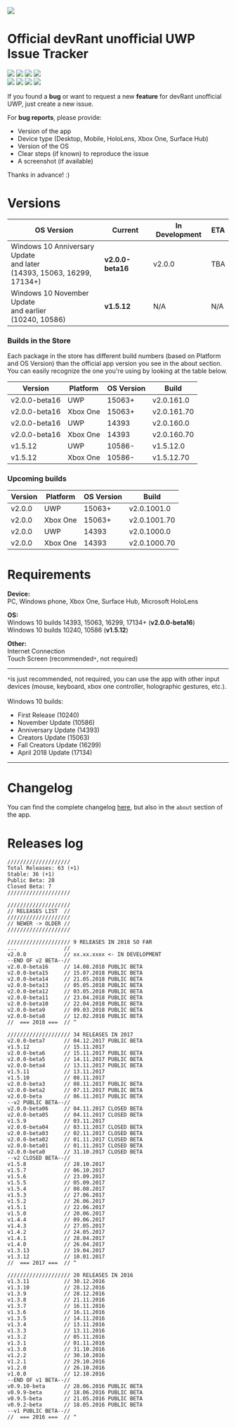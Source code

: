 ![](https://jakubsteplowski.com/other/devRant-Unofficial-2017Logo-black-100x100-transp.png)
# Official devRant unofficial UWP Issue Tracker
![](https://img.shields.io/badge/Open-18-28a745.svg?style=flat) ![](https://img.shields.io/badge/Requested_Features-11-5319e7.svg?style=flat) ![](https://img.shields.io/badge/Requested_Improvements-5-7ae13f.svg?style=flat) ![](https://img.shields.io/badge/Reported_Bugs-2-b60205.svg?style=flat) <br>
![](https://img.shields.io/badge/Closed-40-cb2431.svg?style=flat) ![](https://img.shields.io/badge/Implemented_Features-10-5319e7.svg?style=flat) ![](https://img.shields.io/badge/Implemented_Improvements-4-7ae13f.svg?style=flat)  ![](https://img.shields.io/badge/Fixed_Bugs-14-b60205.svg?style=flat)

If you found a **bug** or want to request a new **feature** for devRant unofficial UWP, just create a new issue.

For **bug reports**, please provide:
- Version of the app
- Device type (Desktop, Mobile, HoloLens, Xbox One, Surface Hub)
- Version of the OS
- Clear steps (if known) to reproduce the issue
- A screenshot (if available)

Thanks in advance! :)

# Versions

OS Version | Current | In Development | ETA
------------ | ------------ | ------------- | -------------
Windows 10 Anniversary Update<br>and later<br>(14393, 15063, 16299, 17134+) | **v2.0.0-beta16** | v2.0.0 | TBA
Windows 10 November Update<br>and earlier<br>(10240, 10586) | **v1.5.12** | N/A | N/A

### Builds in the Store

Each package in the store has different build numbers (based on Platform and OS Version) than the official app version you see in the about section.<br>
You can easily recognize the one you're using by looking at the table below.

Version | Platform | OS Version | Build
------------ | ------------ | ------------ | ------------
v2.0.0-beta16 | UWP | 15063+ | v2.0.161.0
v2.0.0-beta16 | Xbox One | 15063+ | v2.0.161.70
v2.0.0-beta16 | UWP | 14393 | v2.0.160.0
v2.0.0-beta16 | Xbox One | 14393 | v2.0.160.70
v1.5.12 | UWP | 10586- | v1.5.12.0
v1.5.12 | Xbox One | 10586- | v1.5.12.70

### Upcoming builds

Version | Platform | OS Version | Build
------------ | ------------ | ------------ | ------------
v2.0.0 | UWP | 15063+ | v2.0.1001.0
v2.0.0 | Xbox One | 15063+ | v2.0.1001.70
v2.0.0 | UWP | 14393 | v2.0.1000.0
v2.0.0 | Xbox One | 14393 | v2.0.1000.70

# Requirements

**Device:**<br>
PC, Windows phone, Xbox One, Surface Hub, Microsoft HoloLens

**OS:**<br>
Windows 10 builds 14393, 15063, 16299, 17134+ (**v2.0.0-beta16**)<br>
Windows 10 builds 10240, 10586 (**v1.5.12**)<br>

**Other:**<br>
Internet Connection<br>
Touch Screen (recommended`*`, not required)<br>

***

`*`is just recommended, not required, you can use the app with other input devices (mouse, keyboard, xbox one controller, holographic gestures, etc.).<br><br>
Windows 10 builds:
- First Release (10240)
- November Update (10586)
- Anniversary Update (14393)
- Creators Update (15063)
- Fall Creators Update (16299)
- April 2018 Update (17134)

***

# Changelog

You can find the complete changelog [here](https://jakubsteplowski.com/en/apps/devRantUnofficial/release-notes/), but also in the `about` section of the app.

# Releases log
```
////////////////////
Total Releases: 63 (+1)
Stable: 36 (+1)
Public Beta: 20
Closed Beta: 7
////////////////////

////////////////////
// RELEASES LIST  //
////////////////////
// NEWER -> OLDER //
////////////////////

//////////////////// 9 RELEASES IN 2018 SO FAR
...               //
v2.0.0            // xx.xx.xxxx <- IN DEVELOPMENT
--END OF v2 BETA--//
v2.0.0-beta16     // 14.08.2018 PUBLIC BETA
v2.0.0-beta15     // 15.07.2018 PUBLIC BETA
v2.0.0-beta14     // 21.05.2018 PUBLIC BETA
v2.0.0-beta13     // 05.05.2018 PUBLIC BETA
v2.0.0-beta12     // 03.05.2018 PUBLIC BETA
v2.0.0-beta11     // 23.04.2018 PUBLIC BETA
v2.0.0-beta10     // 22.04.2018 PUBLIC BETA
v2.0.0-beta9      // 09.03.2018 PUBLIC BETA
v2.0.0-beta8      // 12.02.2018 PUBLIC BETA
//  === 2018 ===  // ^

//////////////////// 34 RELEASES IN 2017
v2.0.0-beta7      // 04.12.2017 PUBLIC BETA
v1.5.12           // 15.11.2017
v2.0.0-beta6      // 15.11.2017 PUBLIC BETA
v2.0.0-beta5      // 14.11.2017 PUBLIC BETA
v2.0.0-beta4      // 13.11.2017 PUBLIC BETA
v1.5.11           // 13.11.2017
v1.5.10           // 08.11.2017
v2.0.0-beta3      // 08.11.2017 PUBLIC BETA
v2.0.0-beta2      // 07.11.2017 PUBLIC BETA
v2.0.0-beta       // 06.11.2017 PUBLIC BETA
--v2 PUBLIC BETA--//
v2.0.0-beta06     // 04.11.2017 CLOSED BETA
v2.0.0-beta05     // 04.11.2017 CLOSED BETA
v1.5.9            // 03.11.2017
v2.0.0-beta04     // 03.11.2017 CLOSED BETA
v2.0.0-beta03     // 02.11.2017 CLOSED BETA
v2.0.0-beta02     // 01.11.2017 CLOSED BETA
v2.0.0-beta01     // 01.11.2017 CLOSED BETA
v2.0.0-beta0      // 31.10.2017 CLOSED BETA
--v2 CLOSED BETA--//
v1.5.8            // 28.10.2017
v1.5.7            // 06.10.2017
v1.5.6            // 23.09.2017
v1.5.5            // 05.09.2017
v1.5.4            // 08.08.2017
v1.5.3            // 27.06.2017
v1.5.2            // 26.06.2017
v1.5.1            // 22.06.2017
v1.5.0            // 20.06.2017
v1.4.4            // 09.06.2017
v1.4.3            // 27.05.2017
v1.4.2            // 24.05.2017
v1.4.1            // 28.04.2017
v1.4.0            // 26.04.2017
v1.3.13           // 19.04.2017
v1.3.12           // 10.01.2017
//  === 2017 ===  // ^

//////////////////// 20 RELEASES IN 2016
v1.3.11           // 30.12.2016
v1.3.10           // 28.12.2016
v1.3.9            // 28.12.2016
v1.3.8            // 21.11.2016
v1.3.7            // 16.11.2016
v1.3.6            // 16.11.2016
v1.3.5            // 14.11.2016
v1.3.4            // 13.11.2016
v1.3.3            // 13.11.2016
v1.3.2            // 05.11.2016
v1.3.1            // 01.11.2016
v1.3.0            // 31.10.2016
v1.2.2            // 30.10.2016
v1.2.1            // 29.10.2016
v1.2.0            // 26.10.2016
v1.0.0            // 12.10.2016
--END OF v1 BETA--//
v0.9.10-beta      // 28.06.2016 PUBLIC BETA
v0.9.9-beta       // 18.06.2016 PUBLIC BETA
v0.9.5-beta       // 21.05.2016 PUBLIC BETA
v0.9.2-beta       // 18.05.2016 PUBLIC BETA
--v1 PUBLIC BETA--//
//  === 2016 ===  // ^
```
